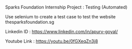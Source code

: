 Sparks Foundation Internship Project : Testing (Automated)

Use selenium to create a test case to test the website thesparksfoundation.sg

Linkedin ID : https://www.linkedin.com/in/apurv-goyal/

Youtube Link : https://youtu.be/0fGXeqZn3j8
